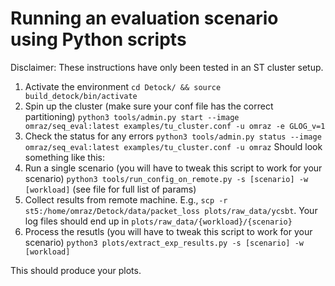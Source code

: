 # Running an evaluation scenario using Python scripts

Disclaimer: These instructions have only been tested in an ST cluster setup.

1. Activate the environment `cd Detock/ && source build_detock/bin/activate`
2. Spin up the cluster (make sure your conf file has the correct partitioning) `python3 tools/admin.py start --image omraz/seq_eval:latest examples/tu_cluster.conf -u omraz -e GLOG_v=1`
3. Check the status for any errors `python3 tools/admin.py status --image omraz/seq_eval:latest examples/tu_cluster.conf -u omraz` Should look something like this: 
4. Run a single scenario (you will have to tweak this script to work for your scenario) `python3 tools/run_config_on_remote.py -s [scenario] -w [workload]` (see file for full list of params)
5. Collect results from remote machine. E.g., `scp -r st5:/home/omraz/Detock/data/packet_loss plots/raw_data/ycsbt`. Your log files should end up in `plots/raw_data/{workload}/{scenario}`
6. Process the resutls (you will have to tweak this script to work for your scenario) `python3 plots/extract_exp_results.py -s [scenario] -w [workload]`

This should produce your plots.

